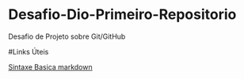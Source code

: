 # Desafio-Dio-Primeiro-Repositorio
Desafio de Projeto sobre Git/GitHub

#Links Úteis

[Sintaxe Basica markdown](https://www.markdownguide.org/basic-syntax/)
